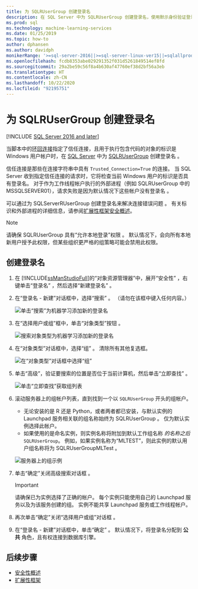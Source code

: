 ```yaml
---
title: 为 SQLRUserGroup 创建登录名
description: 在 SQL Server 中为 SQLRUserGroup 创建登录名，使用默示身份验证登录到服务器，将身份转换回调用用户。
ms.prod: sql
ms.technology: machine-learning-services
ms.date: 01/25/2019
ms.topic: how-to
author: dphansen
ms.author: davidph
monikerRange: '>=sql-server-2016||>=sql-server-linux-ver15||=sqlallproducts-allversions'
ms.openlocfilehash: fcdb8353abe029291352f031d5261849514ef8fd
ms.sourcegitcommit: 29a2be59c56f8a4b630af47760ef38d2bf56a3eb
ms.translationtype: HT
ms.contentlocale: zh-CN
ms.lasthandoff: 10/22/2020
ms.locfileid: "92195751"
---
```

# <a name="create-a-login-for-sqlrusergroup"></a>为 SQLRUserGroup 创建登录名
[!INCLUDE [SQL Server 2016 and later](../../includes/applies-to-version/sqlserver2016.md)]

当脚本中的[环回连接](../../relational-databases/security/authentication-access/create-a-login.md)指定了信任连接，且用于执行包含代码的对象的标识是 Windows 用户帐户时，在 [SQL Server](../concepts/security.md#sqlrusergroup) 中为 [SQLRUserGroup](../../machine-learning/concepts/security.md#implied-authentication) 创建登录名  。

信任连接是那些在连接字符串中具有 `Trusted_Connection=True` 的连接。 当 SQL Server 收到指定信任连接的请求时，它将检查当前 Windows 用户的标识是否具有登录名。 对于作为工作线程帐户执行的外部进程（例如 SQLRUserGroup 中的 MSSQLSERVER01），请求失败是因为默认情况下这些帐户没有登录名  。

可以通过为 SQLServerRUserGroup 创建登录名来解决连接错误问题  。 有关标识和外部进程的详细信息，请参阅[扩展性框架安全概述](../concepts/security.md)。

> [!Note]
> 请确保 SQLRUserGroup 具有“允许本地登录”权限  。 默认情况下，会向所有本地新用户授予此权限，但某些组织更严格的组策略可能会禁用此权限。

## <a name="create-a-login"></a>创建登录名

1. 在 [!INCLUDE[ssManStudioFull](../../includes/ssmanstudiofull-md.md)]的“对象资源管理器”中，展开“安全性”  ，右键单击“登录名”  ，然后选择“新建登录名”  。

2. 在“登录名 - 新建”对话框中，选择“搜索”   。 （请勿在该框中键入任何内容。）
    
     ![单击“搜索”为机器学习添加新的登录名](media/implied-auth-login1.png "单击“搜索”为机器学习添加新的登录名")

3. 在“选择用户或组”框中，单击“对象类型”按钮   。

     ![搜索对象类型为机器学习添加新的登录名](media/implied-auth-login2.png "搜索对象类型为机器学习添加新的登录名")

4. 在“对象类型”对话框中，选择“组”   。 清除所有其他复选框。

     ![在“对象类型”对话框中选择“组”](media/implied-auth-login3.png "在“对象类型”对话框中选择“组”")

4. 单击“高级”，验证要搜索的位置是否位于当前计算机，然后单击“立即查找”   。

     ![单击“立即查找”获取组列表](media/implied-auth-login4.png "单击“立即查找”获取组列表")

5. 滚动服务器上的组帐户列表，直到找到一个以 `SQLRUserGroup` 开头的组帐户。
    
    + 无论安装的是 R 还是 Python，或者两者都已安装，与默认实例的 Launchpad 服务相关联的组名称始终为 SQLRUserGroup   。 仅为默认实例选择此帐户。
    + 如果使用的是命名实例，则实例名称将附加到默认工作组名称  _的名称之后_`SQLRUserGroup`。 例如，如果实例名称为“MLTEST”，则此实例的默认用户组名称将为 SQLRUserGroupMLTest  。
 
    ![服务器上的组示例](media/implied-auth-login5.png "服务器上的组示例")
   
5. 单击“确定”关闭高级搜索对话框  。

    > [!IMPORTANT]
    > 请确保已为实例选择了正确的帐户。 每个实例只能使用自己的 Launchpad 服务以及为该服务创建的组。 实例不能共享 Launchpad 服务或工作线程帐户。

6. 再次单击“确定”关闭“选择用户或组”对话框   。

7. 在“登录名 - 新建”对话框中，单击“确定”   。 默认情况下，将登录名分配到 **公共** 角色，且有权连接到数据库引擎。

## <a name="next-steps"></a>后续步骤

+ [安全性概述](../concepts/security.md)
+ [扩展性框架](../concepts/extensibility-framework.md)